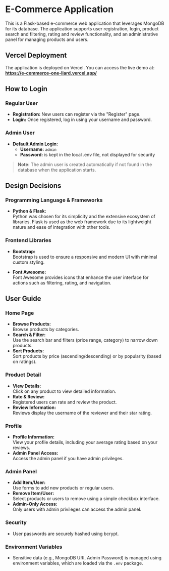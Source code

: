 # E-Commerce Application

This is a Flask-based e-commerce web application that leverages MongoDB for its database. The application supports user registration, login, product search and filtering, rating and review functionality, and an administrative panel for managing products and users.

## Vercel Deployment

The application is deployed on Vercel. You can access the live demo at:  
**https://e-commerce-one-liard.vercel.app/**

## How to Login

### Regular User

- **Registration:** New users can register via the "Register" page.
- **Login:** Once registered, log in using your username and password.

### Admin User

- **Default Admin Login:**
  - **Username:** `admin`
  - **Password:** is kept in the local .env file, not displayed for security

> **Note:** The admin user is created automatically if not found in the database when the application starts.

## Design Decisions

### Programming Language & Frameworks

- **Python & Flask:**  
  Python was chosen for its simplicity and the extensive ecosystem of libraries. Flask is used as the web framework due to its lightweight nature and ease of integration with other tools.

### Frontend Libraries

- **Bootstrap:**  
  Bootstrap is used to ensure a responsive and modern UI with minimal custom styling.

- **Font Awesome:**  
  Font Awesome provides icons that enhance the user interface for actions such as filtering, rating, and navigation.

## User Guide

### Home Page

- **Browse Products:**  
  Browse products by categories.
- **Search & Filter:**  
  Use the search bar and filters (price range, category) to narrow down products.
- **Sort Products:**  
  Sort products by price (ascending/descending) or by popularity (based on ratings).

### Product Detail

- **View Details:**  
  Click on any product to view detailed information.
- **Rate & Review:**  
  Registered users can rate and review the product.
- **Review Information:**  
  Reviews display the username of the reviewer and their star rating.

### Profile

- **Profile Information:**  
  View your profile details, including your average rating based on your reviews.
- **Admin Panel Access:**  
  Access the admin panel if you have admin privileges.

### Admin Panel

- **Add Item/User:**  
  Use forms to add new products or regular users.
- **Remove Item/User:**  
  Select products or users to remove using a simple checkbox interface.
- **Admin-Only Access:**  
  Only users with admin privileges can access the admin panel.

### Security

- User passwords are securely hashed using bcrypt.

### Environment Variables

- Sensitive data (e.g., MongoDB URI, Admin Password) is managed using environment variables, which are loaded via the `.env` package.
